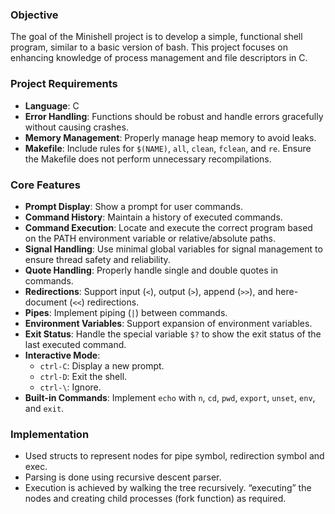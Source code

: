 ### Objective

The goal of the Minishell project is to develop a simple, functional shell program, similar to a basic version of bash. This project focuses on enhancing knowledge of process management and file descriptors in C.

### Project Requirements

- **Language**: C
- **Error Handling**: Functions should be robust and handle errors gracefully without causing crashes.
- **Memory Management**: Properly manage heap memory to avoid leaks.
- **Makefile**: Include rules for `$(NAME)`, `all`, `clean`, `fclean`, and `re`. Ensure the Makefile does not perform unnecessary recompilations.

### Core Features

- **Prompt Display**: Show a prompt for user commands.
- **Command History**: Maintain a history of executed commands.
- **Command Execution**: Locate and execute the correct program based on the PATH environment variable or relative/absolute paths.
- **Signal Handling**: Use minimal global variables for signal management to ensure thread safety and reliability.
- **Quote Handling**: Properly handle single and double quotes in commands.
- **Redirections**: Support input (`<`), output (`>`), append (`>>`), and here-document (`<<`) redirections.
- **Pipes**: Implement piping (`|`) between commands.
- **Environment Variables**: Support expansion of environment variables.
- **Exit Status**: Handle the special variable `$?` to show the exit status of the last executed command.
- **Interactive Mode**:
    - `ctrl-C`: Display a new prompt.
    - `ctrl-D`: Exit the shell.
    - `ctrl-\`: Ignore.
- **Built-in Commands**: Implement `echo` with `n`, `cd`, `pwd`, `export`, `unset`, `env`, and `exit`.

### Implementation

- Used structs to represent nodes for pipe symbol, redirection symbol and exec.
- Parsing is done using recursive descent parser.
- Execution is achieved by walking the tree recursively. “executing” the nodes and creating child processes (fork function) as required.
